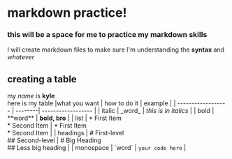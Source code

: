 # markdown practice!
### this will be a space for me to practice my markdown skills
I will create markdown files to make sure I'm understanding the **syntax** and _whatever_


## creating a table
my _name_ is **kyle**  
here is my table
|what you want | how to do it | example |
| ------------------ | --------| ------------------ |
| italic | \_word\_ | _this is in italics_ |
| bold | \*\*word\*\* | **bold, bro** |
| list | \* First Item<br> \* Second Item | * First Item<br>  * Second Item |
| headings | \# First-level<br>\#\# Second-level | # Big Heading<br>## Less big heading |
| monospace | \`word\` | `your code here` |